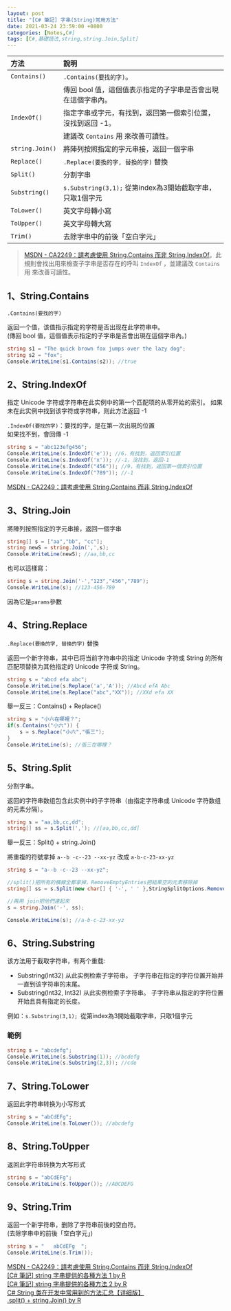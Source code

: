 ```yaml
---
layout: post
title: "[C# 筆記] 字串(String)常用方法"
date: 2021-03-24 23:59:00 +0800
categories: [Notes,C#]
tags: [C#,基礎語法,string,string.Join,Split]
---
```



| 方法      | 說明             | 
|:----------|:-----------------|
| `Contains()`| `.Contains(要找的字)`。|
|           |傳回 bool 值，這個值表示指定的子字串是否會出現在這個字串內。|
| `IndexOf()`| 指定字串或字元，有找到，返回第一個索引位置，沒找到返回 -1。|
|           |建議改 `Contains` 用 來改善可讀性。|
| `string.Join()`| 將陣列按照指定的字元串接，返回一個字串|
| `Replace()` |`.Replace(要換的字, 替換的字)` 替換 |
| `Split()`|分割字串|
| `Substring()` |`s.Substring(3,1);` 從第index為3開始截取字串，只取1個字元|
| `ToLower()` | 英文字母轉小寫|
| `ToUpper()`| 英文字母轉大寫|
| `Trim()`| 去除字串中的前後「空白字元」|


> [MSDN - CA2249：請考慮使用 String.Contains 而非 String.IndexOf](https://learn.microsoft.com/zh-tw/dotnet/fundamentals/code-analysis/quality-rules/ca2249)。此規則會找出用來檢查子字串是否存在的呼叫 `IndexOf` ，並建議改 `Contains` 用 來改善可讀性。

## 1、String.Contains

`.Contains(要找的字)`       

返回一个值，该值指示指定的字符是否出现在此字符串中。        
(傳回 bool 值，這個值表示指定的子字串是否會出現在這個字串內。)

```c#
string s1 = "The quick brown fox jumps over the lazy dog";
string s2 = "fox";
Console.WriteLine(s1.Contains(s2)); //true
```

## 2、String.IndexOf

指定 Unicode 字符或字符串在此实例中的第一个匹配项的从零开始的索引。 如果未在此实例中找到该字符或字符串，则此方法返回 -1

`.IndexOf(要找的字)`：要找的字，是在第一次出現的位置        
如果找不到，會回傳 -1       

```c#
string s = "abc123efg456";
Console.WriteLine(s.IndexOf('e')); //6，有找到，返回索引位置
Console.WriteLine(s.IndexOf('x')); //-1，沒找到，返回-1
Console.WriteLine(s.IndexOf("456")); //9，有找到，返回第一個索引位置
Console.WriteLine(s.IndexOf("789")); //-1
```

[MSDN - CA2249：請考慮使用 String.Contains 而非 String.IndexOf](https://learn.microsoft.com/zh-tw/dotnet/fundamentals/code-analysis/quality-rules/ca2249)       


## 3、String.Join

將陣列按照指定的字元串接，返回一個字串

```c#
string[] s = ["aa","bb", "cc"];
string newS = string.Join(',',s);
Console.WriteLine(newS); //aa,bb,cc
```

也可以這樣寫：

```c#
string s = string.Join('-',"123","456","789");
Console.WriteLine(s); //123-456-789
```

因為它是`params`參數

## 4、String.Replace
`.Replace(要換的字, 替換的字)` 替換       

返回一个新字符串，其中已将当前字符串中的指定 Unicode 字符或 String 的所有匹配项替换为其他指定的 Unicode 字符或 String。

```c#
string s = "abcd efa abc";
Console.WriteLine(s.Replace('a','A')); //Abcd efA Abc
Console.WriteLine(s.Replace("abc","XX")); //XXd efa XX
```

舉一反三：Contains() + Replace()

```c#
string s = "小六在哪裡？";
if(s.Contains("小六")) {
    s = s.Replace("小六","張三");
}
Console.WriteLine(s); //張三在哪裡？
```

## 5、String.Split
分割字串。      

返回的字符串数组包含此实例中的子字符串（由指定字符串或 Unicode 字符数组的元素分隔）。

```c#
string s = "aa,bb,cc,dd";
string[] ss = s.Split(','); //[aa,bb,cc,dd]
```

舉一反三：Split() + string.Join()       

將重複的符號拿掉 `a--b -c--23 --xx-yz` 改成 `a-b-c-23-xx-yz`      

```c#
string s = "a--b -c--23 --xx-yz";

//split()把所有的橫線全都拿掉，RemoveEmptyEntries把結果空的元素移除掉
string[] ss = s.Split(new char[] { '-', ' ' },StringSplitOptions.RemoveEmptyEntries);

//再用 join把他們連起來
s = string.Join('-', ss);

Console.WriteLine(s); //a-b-c-23-xx-yz
```

## 6、String.Substring

该方法用于截取字符串，有两个重载:       
- Substring(Int32) 
从此实例检索子字符串。 子字符串在指定的字符位置开始并一直到该字符串的末尾。
- Substring(Int32, Int32) 
从此实例检索子字符串。 子字符串从指定的字符位置开始且具有指定的长度。


例如：`s.Substring(3,1); `從第index為3開始截取字串，只取1個字元

### 範例

```c#
string s = "abcdefg";
Console.WriteLine(s.Substring(1)); //bcdefg
Console.WriteLine(s.Substring(2,3)); //cde
```

## 7、String.ToLower
返回此字符串转换为小写形式

```c#
string s = "abCdEFg";
Console.WriteLine(s.ToLower()); //abcdefg
```

## 8、String.ToUpper

返回此字符串转换为大写形式

```c#
string s = "abCdEFg";
Console.WriteLine(s.ToUpper()); //ABCDEFG
```

## 9、String.Trim

返回一个新字符串，删除了字符串前後的空白符。        
(去除字串中的前後「空白字元」)

```c#
string s = "   abCdEFg  ";
Console.WriteLine(s.Trim()); 
```

[MSDN - CA2249：請考慮使用 String.Contains 而非 String.IndexOf](https://learn.microsoft.com/zh-tw/dotnet/fundamentals/code-analysis/quality-rules/ca2249)       
[[C# 筆記] string 字串提供的各種方法 1 by R](https://riivalin.github.io/posts/2011/01/string3/)     
[[C# 筆記] string 字串提供的各種方法 2 by R](https://riivalin.github.io/posts/2011/01/string4/)     
[C# String 类在开发中常用到的方法汇总【详细版】](https://www.cnblogs.com/qingheshiguang/p/17965543)     
[.split() + string.Join()   by R](https://riivalin.github.io/posts/2011/03/string-review-end/)